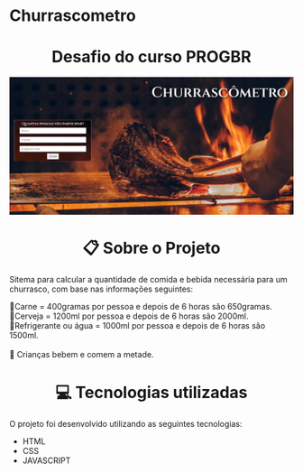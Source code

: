 # Churrascometro
<h1 align="center">Desafio do curso PROGBR</h1>

<img align="center" src="./assets/to-readme/pc.png">


<h1 align="center"> 📋 Sobre o Projeto </h1>
<p> Sitema para calcular a quantidade de comida e bebida necessária para um churrasco,
  com base nas informações seguintes: </p>


🥩Carne = 400gramas por pessoa e depois de 6 horas são 650gramas.<br>
🍺Cerveja = 1200ml por pessoa e depois de 6 horas são 2000ml.<br>
🥤Refrigerante ou água = 1000ml por pessoa e depois de 6 horas são 1500ml.<br>
<br>
🚨 Crianças bebem e comem a metade.

<h1 align="center"> 💻 Tecnologias utilizadas</h1>
O projeto foi desenvolvido utilizando as seguintes tecnologias:

- HTML
- CSS
- JAVASCRIPT
